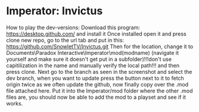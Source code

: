# Imperator: Invictus
How to play the dev-versions: 
Download this program: https://desktop.github.com/ and install it
Once installed open it and press clone new repo, go to the url tab and put in this: https://github.com/SnowletTV/Invictus.git
Then for the location, change it to Documents\Paradox Interactive\Imperator\mod\(modname) (navigate it yourself and make sure it doesn't get put in a subfolder)!!!don't use capitilization in the name and manually verify the local path!!! and then press clone.
Next go to the branch as seen in the screenshot and select the dev branch, when you want to update press the button next to it to fetch origin twice as we often update the github, now finally copy over the .mod file attached here. Put it into the Imperator/mod folder where the other .mod files are, you should now be able to add the mod to a playset and see if it works.
